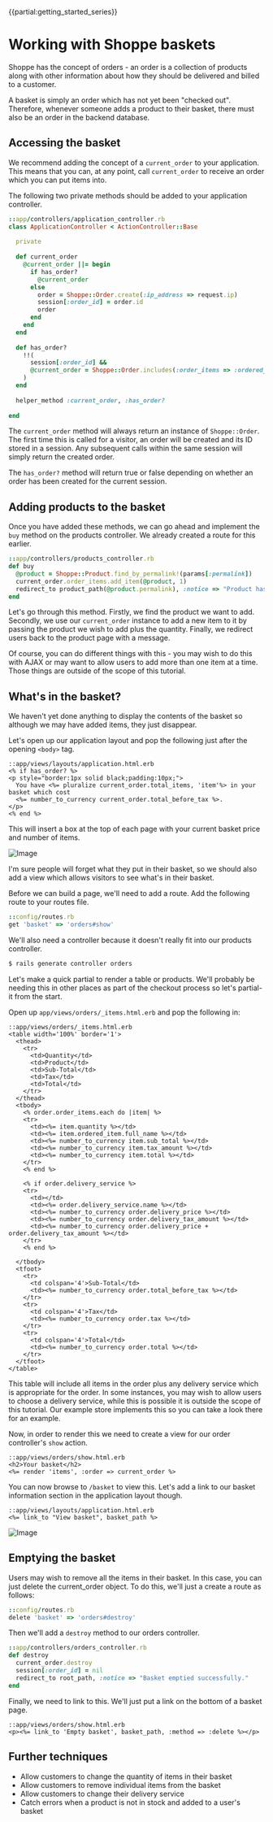 {{partial:getting_started_series}}

# Working with Shoppe baskets

Shoppe has the concept of orders - an order is a collection of products along with
other information about how they should be delivered and billed to a customer.

A basket is simply an order which has not yet been "checked out". Therefore, whenever
someone adds a product to their basket, there must also be an order in the backend
database.

## Accessing the basket

We recommend adding the concept of a `current_order` to your application. This means
that you can, at any point, call `current_order` to receive an order which you can
put items into.

The following two private methods should be added to your application controller.

```ruby
::app/controllers/application_controller.rb
class ApplicationController < ActionController::Base
  
  private
  
  def current_order
    @current_order ||= begin
      if has_order?
        @current_order
      else
        order = Shoppe::Order.create(:ip_address => request.ip)
        session[:order_id] = order.id
        order
      end
    end
  end
  
  def has_order?
    !!(
      session[:order_id] &&
      @current_order = Shoppe::Order.includes(:order_items => :ordered_item).find_by_id(session[:order_id])
    )
  end
  
  helper_method :current_order, :has_order?
  
end
```

The `current_order` method will always return an instance of `Shoppe::Order`. The first time this 
is called for a visitor, an order will be created and its ID stored in a session. Any subsequent
calls within the same session will simply return the created order.

The `has_order?` method will return true or false depending on whether an order has been created
for the current session.

## Adding products to the basket

Once you have added these methods, we can go ahead and implement the `buy` method on the products controller.
We already created a route for this earlier.

```ruby
::app/controllers/products_controller.rb
def buy
  @product = Shoppe::Product.find_by_permalink!(params[:permalink])
  current_order.order_items.add_item(@product, 1)
  redirect_to product_path(@product.permalink), :notice => "Product has been added successfuly!"
end
```

Let's go through this method. Firstly, we find the product we want to add. Secondly, we use our
`current_order` instance to add a new item to it by passing the product we wish to add plus the
quantity. Finally, we redirect users back to the product page with a message.

Of course, you can do different things with this - you may wish to do this with AJAX or may
want to allow users to add more than one item at a time. Those things are outside of the scope
of this tutorial.

## What's in the basket?

We haven't yet done anything to display the contents of the basket so although we
may have added items, they just disappear.

Let's open up our application layout and pop the following just after the opening
`<body>` tag.
  
```erb
::app/views/layouts/application.html.erb
<% if has_order? %>
<p style="border:1px solid black;padding:10px;">
  You have <%= pluralize current_order.total_items, 'item'%> in your basket which cost
  <%= number_to_currency current_order.total_before_tax %>.
</p>
<% end %>
```

This will insert a box at the top of each page with your current basket price and 
number of items.

![Image](http://s.adamcooke.io/FazPV.png)

I'm sure people will forget what they put in their basket, so we should also add a view which
allows visitors to see what's in their basket.

Before we can build a page, we'll need to add a route. Add the following route to your routes file.

```ruby
::config/routes.rb
get 'basket' => 'orders#show'
```

We'll also need a controller because it doesn't really fit into our products controller.

```bash
$ rails generate controller orders
```

Let's make a quick partial to render a table or products. We'll probably be needing this 
in other places as part of the checkout process so let's partial-it from the start.

Open up `app/views/orders/_items.html.erb` and pop the following in:

```erb
::app/views/orders/_items.html.erb
<table width='100%' border='1'>
  <thead>
    <tr>
      <td>Quantity</td>
      <td>Product</td>
      <td>Sub-Total</td>
      <td>Tax</td>
      <td>Total</td>
    </tr>
  </thead>
  <tbody>
    <% order.order_items.each do |item| %>
    <tr>
      <td><%= item.quantity %></td>
      <td><%= item.ordered_item.full_name %></td>
      <td><%= number_to_currency item.sub_total %></td>
      <td><%= number_to_currency item.tax_amount %></td>
      <td><%= number_to_currency item.total %></td>
    </tr>
    <% end %>
    
    <% if order.delivery_service %>
    <tr>
      <td></td>
      <td><%= order.delivery_service.name %></td>
      <td><%= number_to_currency order.delivery_price %></td>
      <td><%= number_to_currency order.delivery_tax_amount %></td>
      <td><%= number_to_currency order.delivery_price + order.delivery_tax_amount %></td>
    </tr>
    <% end %>
    
  </tbody>
  <tfoot>
    <tr>
      <td colspan='4'>Sub-Total</td>
      <td><%= number_to_currency order.total_before_tax %></td>
    </tr>
    <tr>
      <td colspan='4'>Tax</td>
      <td><%= number_to_currency order.tax %></td>
    </tr>
    <tr>
      <td colspan='4'>Total</td>
      <td><%= number_to_currency order.total %></td>
    </tr>
  </tfoot>
</table>
```

This table will include all items in the order plus any delivery service which is appropriate
for the order. In some instances, you may wish to allow users to choose a delivery service,
while this is possible it is outside the scope of this tutorial. Our example store implements this
so you can take a look there for an example.

Now, in order to render this we need to create a view for our order controller's `show` action.

```erb
::app/views/orders/show.html.erb
<h2>Your basket</h2>
<%= render 'items', :order => current_order %>
```

You can now browse to `/basket` to view this. Let's add a link to our basket information section
in the application layout though.

```erb
::app/views/layouts/application.html.erb
<%= link_to "View basket", basket_path %>
```

![Image](http://s.adamcooke.io/8l5ta.png)

## Emptying the basket

Users may wish to remove all the items in their basket. In this case, you can just delete the
current_order object. To do this, we'll just a create a route as follows:

```ruby
::config/routes.rb
delete 'basket' => 'orders#destroy'
```

Then we'll add a `destroy` method to our orders controller.

```ruby
::app/controllers/orders_controller.rb
def destroy
  current_order.destroy
  session[:order_id] = nil
  redirect_to root_path, :notice => "Basket emptied successfully."
end
```

Finally, we need to link to this. We'll just put a link on the bottom of a basket page.

```erb
::app/views/orders/show.html.erb
<p><%= link_to 'Empty basket', basket_path, :method => :delete %></p>
```


## Further techniques

* Allow customers to change the quantity of items in their basket
* Allow customers to remove individual items from the basket
* Allow customers to change their delivery service
* Catch errors when a product is not in stock and added to a user's basket
